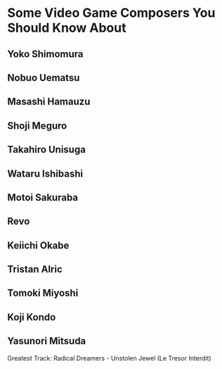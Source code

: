# Some Video Game Composers You Should Know About

## Yoko Shimomura
## Nobuo Uematsu
## Masashi Hamauzu
## Shoji Meguro
## Takahiro Unisuga
## Wataru Ishibashi
## Motoi Sakuraba
## Revo
## Keiichi Okabe
## Tristan Alric
## Tomoki Miyoshi
## Koji Kondo
## Yasunori Mitsuda
Greatest Track: Radical Dreamers - Unstolen Jewel (Le Tresor Interdit) 